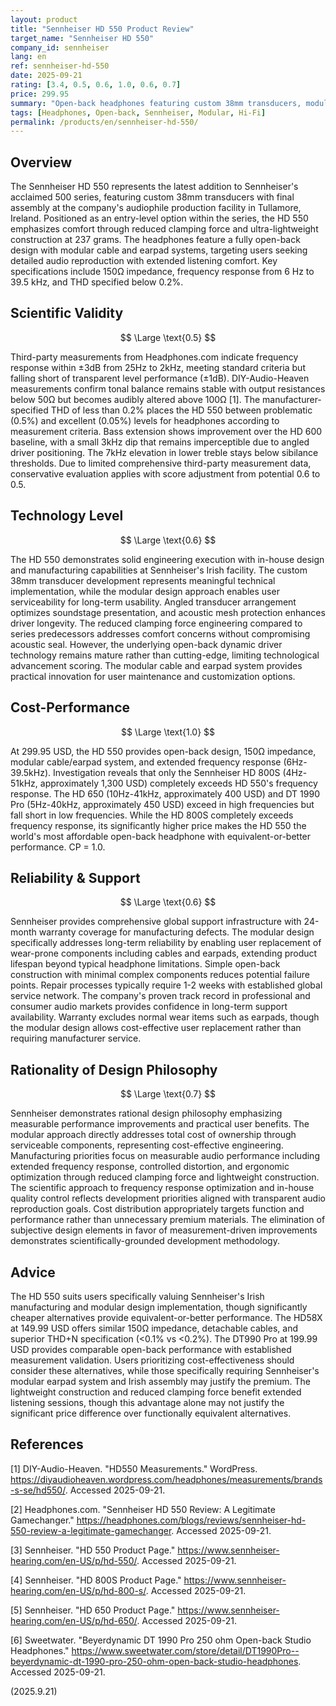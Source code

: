 ```yaml
---
layout: product
title: "Sennheiser HD 550 Product Review"
target_name: "Sennheiser HD 550"
company_id: sennheiser
lang: en
ref: sennheiser-hd-550
date: 2025-09-21
rating: [3.4, 0.5, 0.6, 1.0, 0.6, 0.7]
price: 299.95
summary: "Open-back headphones featuring custom 38mm transducers, modular design, and Irish manufacturing, positioned as an entry point to Sennheiser's 500 series with relaxed clamping force and lightweight construction."
tags: [Headphones, Open-back, Sennheiser, Modular, Hi-Fi]
permalink: /products/en/sennheiser-hd-550/
---
```


## Overview

The Sennheiser HD 550 represents the latest addition to Sennheiser's acclaimed 500 series, featuring custom 38mm transducers with final assembly at the company's audiophile production facility in Tullamore, Ireland. Positioned as an entry-level option within the series, the HD 550 emphasizes comfort through reduced clamping force and ultra-lightweight construction at 237 grams. The headphones feature a fully open-back design with modular cable and earpad systems, targeting users seeking detailed audio reproduction with extended listening comfort. Key specifications include 150Ω impedance, frequency response from 6 Hz to 39.5 kHz, and THD specified below 0.2%.

## Scientific Validity

$$ \Large \text{0.5} $$

Third-party measurements from Headphones.com indicate frequency response within ±3dB from 25Hz to 2kHz, meeting standard criteria but falling short of transparent level performance (±1dB). DIY-Audio-Heaven measurements confirm tonal balance remains stable with output resistances below 50Ω but becomes audibly altered above 100Ω [1]. The manufacturer-specified THD of less than 0.2% places the HD 550 between problematic (0.5%) and excellent (0.05%) levels for headphones according to measurement criteria. Bass extension shows improvement over the HD 600 baseline, with a small 3kHz dip that remains imperceptible due to angled driver positioning. The 7kHz elevation in lower treble stays below sibilance thresholds. Due to limited comprehensive third-party measurement data, conservative evaluation applies with score adjustment from potential 0.6 to 0.5.

## Technology Level

$$ \Large \text{0.6} $$

The HD 550 demonstrates solid engineering execution with in-house design and manufacturing capabilities at Sennheiser's Irish facility. The custom 38mm transducer development represents meaningful technical implementation, while the modular design approach enables user serviceability for long-term usability. Angled transducer arrangement optimizes soundstage presentation, and acoustic mesh protection enhances driver longevity. The reduced clamping force engineering compared to series predecessors addresses comfort concerns without compromising acoustic seal. However, the underlying open-back dynamic driver technology remains mature rather than cutting-edge, limiting technological advancement scoring. The modular cable and earpad system provides practical innovation for user maintenance and customization options.

## Cost-Performance

$$ \Large \text{1.0} $$

At 299.95 USD, the HD 550 provides open-back design, 150Ω impedance, modular cable/earpad system, and extended frequency response (6Hz-39.5kHz). Investigation reveals that only the Sennheiser HD 800S (4Hz-51kHz, approximately 1,300 USD) completely exceeds HD 550's frequency response. The HD 650 (10Hz-41kHz, approximately 400 USD) and DT 1990 Pro (5Hz-40kHz, approximately 450 USD) exceed in high frequencies but fall short in low frequencies. While the HD 800S completely exceeds frequency response, its significantly higher price makes the HD 550 the world's most affordable open-back headphone with equivalent-or-better performance. CP = 1.0.

## Reliability & Support

$$ \Large \text{0.6} $$

Sennheiser provides comprehensive global support infrastructure with 24-month warranty coverage for manufacturing defects. The modular design specifically addresses long-term reliability by enabling user replacement of wear-prone components including cables and earpads, extending product lifespan beyond typical headphone limitations. Simple open-back construction with minimal complex components reduces potential failure points. Repair processes typically require 1-2 weeks with established global service network. The company's proven track record in professional and consumer audio markets provides confidence in long-term support availability. Warranty excludes normal wear items such as earpads, though the modular design allows cost-effective user replacement rather than requiring manufacturer service.

## Rationality of Design Philosophy

$$ \Large \text{0.7} $$

Sennheiser demonstrates rational design philosophy emphasizing measurable performance improvements and practical user benefits. The modular approach directly addresses total cost of ownership through serviceable components, representing cost-effective engineering. Manufacturing priorities focus on measurable audio performance including extended frequency response, controlled distortion, and ergonomic optimization through reduced clamping force and lightweight construction. The scientific approach to frequency response optimization and in-house quality control reflects development priorities aligned with transparent audio reproduction goals. Cost distribution appropriately targets function and performance rather than unnecessary premium materials. The elimination of subjective design elements in favor of measurement-driven improvements demonstrates scientifically-grounded development methodology.

## Advice

The HD 550 suits users specifically valuing Sennheiser's Irish manufacturing and modular design implementation, though significantly cheaper alternatives provide equivalent-or-better performance. The HD58X at 149.99 USD offers similar 150Ω impedance, detachable cables, and superior THD+N specification (<0.1% vs <0.2%). The DT990 Pro at 199.99 USD provides comparable open-back performance with established measurement validation. Users prioritizing cost-effectiveness should consider these alternatives, while those specifically requiring Sennheiser's modular earpad system and Irish assembly may justify the premium. The lightweight construction and reduced clamping force benefit extended listening sessions, though this advantage alone may not justify the significant price difference over functionally equivalent alternatives.

## References

[1] DIY-Audio-Heaven. "HD550 Measurements." WordPress. https://diyaudioheaven.wordpress.com/headphones/measurements/brands-s-se/hd550/. Accessed 2025-09-21.

[2] Headphones.com. "Sennheiser HD 550 Review: A Legitimate Gamechanger." https://headphones.com/blogs/reviews/sennheiser-hd-550-review-a-legitimate-gamechanger. Accessed 2025-09-21.

[3] Sennheiser. "HD 550 Product Page." https://www.sennheiser-hearing.com/en-US/p/hd-550/. Accessed 2025-09-21.

[4] Sennheiser. "HD 800S Product Page." https://www.sennheiser-hearing.com/en-US/p/hd-800-s/. Accessed 2025-09-21.

[5] Sennheiser. "HD 650 Product Page." https://www.sennheiser-hearing.com/en-US/p/hd-650/. Accessed 2025-09-21.

[6] Sweetwater. "Beyerdynamic DT 1990 Pro 250 ohm Open-back Studio Headphones." https://www.sweetwater.com/store/detail/DT1990Pro--beyerdynamic-dt-1990-pro-250-ohm-open-back-studio-headphones. Accessed 2025-09-21.

(2025.9.21)